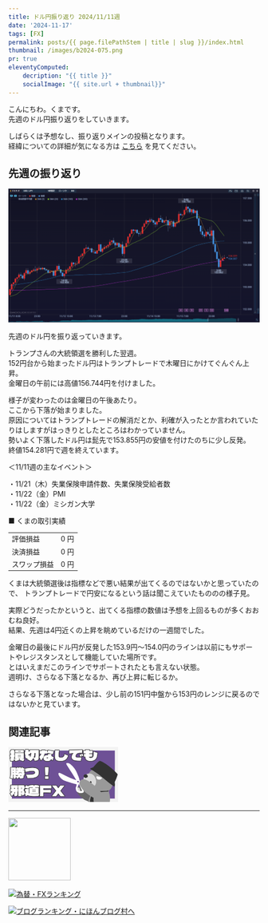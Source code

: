 ```yaml
---
title: ドル円振り返り 2024/11/11週
date: '2024-11-17'
tags: [FX]
permalink: posts/{{ page.filePathStem | title | slug }}/index.html
thumbnail: /images/b2024-075.png
pr: true
eleventyComputed:
    decription: "{{ title }}"
    socialImage: "{{ site.url + thumbnail}}"
---
```


こんにちわ。くまです。<br/>
先週のドル円振り返りをしていきます。

しばらくは予想なし、振り返りメインの投稿となります。<br/>
経緯についての詳細が気になる方は <a href="/posts/posts2024-056/">こちら</a> を見てください。

## 先週の振り返り

![](/images/b2024-075-01.png)

先週のドル円を振り返っていきます。

トランプさんの大統領選を勝利した翌週。<br/>
152円台から始まったドル円はトランプトレードで木曜日にかけてぐんぐん上昇。<br/>
金曜日の午前には高値156.744円を付けました。

様子が変わったのは金曜日の午後あたり。<br/>
ここから下落が始まりました。<br/>
原因についてはトランプトレードの解消だとか、利確が入ったとか言われていたりはしますがはっきりとしたところはわかっていません。<br/>
勢いよく下落したドル円は髭先で153.855円の安値を付けたのちに少し反発。<br/>
終値154.281円で週を終えています。


＜11/11週の主なイベント＞

・11/21（木）失業保険申請件数、失業保険受給者数<br/>
・11/22（金）PMI<br/>
・11/22（金）ミシガン大学<br/>

■ くまの取引実績

<table style="min-width:18rem">
<tr>
    <td>評価損益</td>
    <td style="text-align:right;">0 円</td>
</tr>
<tr><td>決済損益</td><td style="text-align:right;">0 円</tr></tr>
<tr><td>スワップ損益</td><td style="text-align:right"> 0 円 </td></tr>
</table>

くまは大統領選後は指標などで悪い結果が出てくるのではないかと思っていたので、
トランプトレードで円安になるという話は聞こえていたもののの様子見。<br/>

実際どうだったかというと、出てくる指標の数値は予想を上回るものが多くおおむね良好。<br/>
結果、先週は4円近くの上昇を眺めているだけの一週間でした。<br/>

金曜日の最後にドル円が反発した153.9円～154.0円のラインは以前にもサポートやレジスタンスとして機能していた場所です。<br/>
とはいえまだこのラインでサポートされたとも言えない状態。<br/>
週明け、さらなる下落となるか、再び上昇に転じるか。

さらなる下落となった場合は、少し前の151円中盤から153円のレンジに戻るのではないかと見ています。

## 関連記事

<a class="internal-link" href="/posts/posts2024-036/">
    <img src="/images/b2024-036.png">
</a>

<br/>
<hr/>

<a href="https://px.a8.net/svt/ejp?a8mat=3YYPVE+94NAPE+1WP2+61C2P" rel="nofollow">
<img border="0" width="125" height="125" alt="" src="https://www21.a8.net/svt/bgt?aid=240125306552&wid=001&eno=01&mid=s00000008903001014000&mc=1"></a>
<img border="0" width="1" height="1" src="https://www17.a8.net/0.gif?a8mat=3YYPVE+94NAPE+1WP2+61C2P" alt="">

<a href="https://blog.with2.net/link/?id=2111205&cid=1532" title="為替・FXランキング"><img alt="為替・FXランキング" width="110" height="31" src="https://blog.with2.net/img/banner/c/banner_1/br_c_1532_1.gif"></a>

<a href="https://blogmura.com/ranking/in?p_cid=11188911" target="_blank"><img src="https://b.blogmura.com/88_31.gif" width="88" height="31" border="0" alt="ブログランキング・にほんブログ村へ" /></a>


<style>
.internal-link {
    img { width: 220px; }
}
</style>